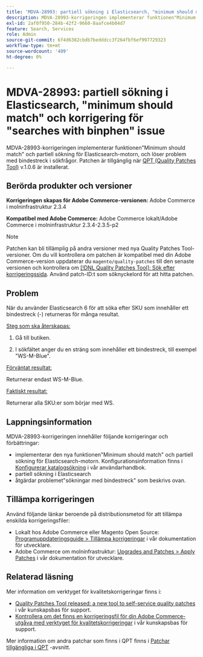```yaml
---
title: 'MDVA-28993: partiell sökning i Elasticsearch, "minimum should match" och fix for "searches with binphen" issue'
description: MDVA-28993-korrigeringen implementerar funktionen"Minimum should match" och partiell sökning för Elasticsearch-motorn, och löser problem med bindestreck i sökfrågor. Korrigeringen är tillgänglig när [QPT-verktyget (Quality Patches Tool)](/help/announcements/adobe-commerce-announcements/magento-quality-patches-released-new-tool-to-self-serve-quality-patches.md) v.1.0.6 är installerat.
exl-id: 2af0f950-284b-42f2-9660-8aafce4b04d7
feature: Search, Services
role: Admin
source-git-commit: 6f4d6382cbdb7bedddcc3f264fbf6ef997729323
workflow-type: tm+mt
source-wordcount: '409'
ht-degree: 0%

---
```


# MDVA-28993: partiell sökning i Elasticsearch, &quot;minimum should match&quot; och korrigering för &quot;searches with binphen&quot; issue

MDVA-28993-korrigeringen implementerar funktionen&quot;Minimum should match&quot; och partiell sökning för Elasticsearch-motorn, och löser problem med bindestreck i sökfrågor. Patchen är tillgänglig när [QPT (Quality Patches Tool)](/help/announcements/adobe-commerce-announcements/magento-quality-patches-released-new-tool-to-self-serve-quality-patches.md) v.1.0.6 är installerat.

## Berörda produkter och versioner

**Korrigeringen skapas för Adobe Commerce-versionen:** Adobe Commerce i molninfrastruktur 2.3.4

**Kompatibel med Adobe Commerce:** Adobe Commerce lokalt/Adobe Commerce i molninfrastruktur 2.3.4-2.3.5-p2

>[!NOTE]
>
>Patchen kan bli tillämplig på andra versioner med nya Quality Patches Tool-versioner. Om du vill kontrollera om patchen är kompatibel med din Adobe Commerce-version uppdaterar du `magento/quality-patches` till den senaste versionen och kontrollera om [[!DNL Quality Patches Tool]: Sök efter korrigeringssida](https://devdocs.magento.com/quality-patches/tool.html#patch-grid). Använd patch-ID:t som söknyckelord för att hitta patchen.


## Problem

När du använder Elasticsearch 6 för att söka efter SKU som innehåller ett bindestreck (-) returneras för många resultat.

<u>Steg som ska återskapas:</u>

1. Gå till butiken.

1. I sökfältet anger du en sträng som innehåller ett bindestreck, till exempel &quot;WS-M-Blue&quot;.

<u>Förväntat resultat:</u>

Returnerar endast WS-M-Blue.

<u>Faktiskt resultat:</u>

Returnerar alla SKU:er som börjar med WS.

## Lappningsinformation

MDVA-28993-korrigeringen innehåller följande korrigeringar och förbättringar:

* implementerar den nya funktionen&quot;Minimum should match&quot; och partiell sökning för Elasticsearch-motorn. Konfigurationsinformation finns i [Konfigurerar katalogsökning](https://docs.magento.com/user-guide/catalog/search-configuration.html#step-4-configure-minimum-terms-to-match) i vår användarhandbok.
* partiell sökning i Elasticsearch
* åtgärdar problemet&quot;sökningar med bindestreck&quot; som beskrivs ovan.

## Tillämpa korrigeringen

Använd följande länkar beroende på distributionsmetod för att tillämpa enskilda korrigeringsfiler:

* Lokalt hos Adobe Commerce eller Magento Open Source: [Programuppdateringsguide > Tillämpa korrigeringar](https://devdocs.magento.com/guides/v2.4/comp-mgr/patching/mqp.html) i vår dokumentation för utvecklare.
* Adobe Commerce om molninfrastruktur: [Upgrades and Patches > Apply Patches](https://devdocs.magento.com/cloud/project/project-patch.html) i vår dokumentation för utvecklare.

## Relaterad läsning

Mer information om verktyget för kvalitetskorrigeringar finns i:

* [Quality Patches Tool released: a new tool to self-service quality patches](/help/announcements/adobe-commerce-announcements/magento-quality-patches-released-new-tool-to-self-serve-quality-patches.md) i vår kunskapsbas för support.
* [Kontrollera om det finns en korrigeringsfil för din Adobe Commerce-utgåva med verktyget för kvalitetskorrigeringar](/help/support-tools/patches-available-in-qpt-tool/check-patch-for-magento-issue-with-magento-quality-patches.md) i vår kunskapsbas för support.

Mer information om andra patchar som finns i QPT finns i [Patchar tillgängliga i QPT](https://support.magento.com/hc/en-us/sections/360010506631-Patches-available-in-MQP-tool-) -avsnitt.
